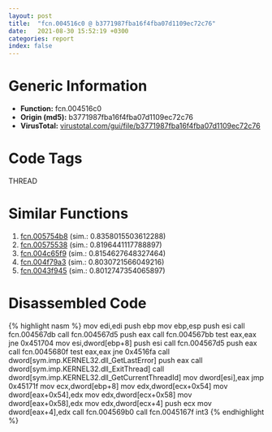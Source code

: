 ```yaml
---
layout: post
title:  "fcn.004516c0 @ b3771987fba16f4fba07d1109ec72c76"
date:   2021-08-30 15:52:19 +0300
categories: report
index: false
---
```


# Generic Information
- **Function:** fcn.004516c0
- **Origin (md5):** b3771987fba16f4fba07d1109ec72c76
- **VirusTotal:** [virustotal.com/gui/file/b3771987fba16f4fba07d1109ec72c76][virustotal_ref]

# Code Tags
<span class="tag" id="THREAD">THREAD</span>


# Similar Functions

1. [fcn.005754b8][similar_1_ref] (sim.: 0.8358015503612288)
2. [fcn.00575538][similar_2_ref] (sim.: 0.8196441117788897)
3. [fcn.004c65f9][similar_3_ref] (sim.: 0.8154627648327464)
4. [fcn.004f79a3][similar_4_ref] (sim.: 0.8030721566049216)
5. [fcn.0043f945][similar_5_ref] (sim.: 0.8012747354065897)


# Disassembled Code

{% highlight nasm %}
mov edi,edi
push ebp
mov ebp,esp
push esi
call fcn.004567db
call fcn.004567d5
push eax
call fcn.004567bb
test eax,eax
jne 0x451704
mov esi,dword[ebp+8]
push esi
call fcn.004567d5
push eax
call fcn.0045680f
test eax,eax
jne 0x4516fa
call dword[sym.imp.KERNEL32.dll_GetLastError]
push eax
call dword[sym.imp.KERNEL32.dll_ExitThread]
call dword[sym.imp.KERNEL32.dll_GetCurrentThreadId]
mov dword[esi],eax
jmp 0x45171f
mov ecx,dword[ebp+8]
mov edx,dword[ecx+0x54]
mov dword[eax+0x54],edx
mov edx,dword[ecx+0x58]
mov dword[eax+0x58],edx
mov edx,dword[ecx+4]
push ecx
mov dword[eax+4],edx
call fcn.004569b0
call fcn.0045167f
int3 
{% endhighlight %}


[similar_1_ref]: /report/fcn.005754b8@c60344b51fa39a329b92557d24ff7670
[similar_2_ref]: /report/fcn.00575538@14b20b07906a36e23f2230c8042160f2
[similar_3_ref]: /report/fcn.004c65f9@17d73cbafe6dd96dd6f2291fab06fbb5
[similar_4_ref]: /report/fcn.004f79a3@1160595edb203a63cb2ca3ce2ff04f47
[similar_5_ref]: /report/fcn.0043f945@418e0921f3a9bd4f5bc0dcc59623b5a1
[virustotal_ref]: https://www.virustotal.com/gui/file/b3771987fba16f4fba07d1109ec72c76